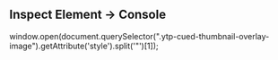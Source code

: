 ## Inspect Element -> Console
window.open(document.querySelector(".ytp-cued-thumbnail-overlay-image").getAttribute('style').split('"')[1]);
